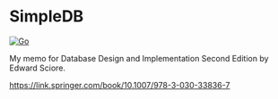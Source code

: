 # SimpleDB

[![Go](https://github.com/tyabu12/simpledb/actions/workflows/main.yml/badge.svg)](https://github.com/tyabu12/simpledb/actions/workflows/main.yml)

My memo for Database Design and Implementation Second Edition by Edward Sciore.

<https://link.springer.com/book/10.1007/978-3-030-33836-7>
